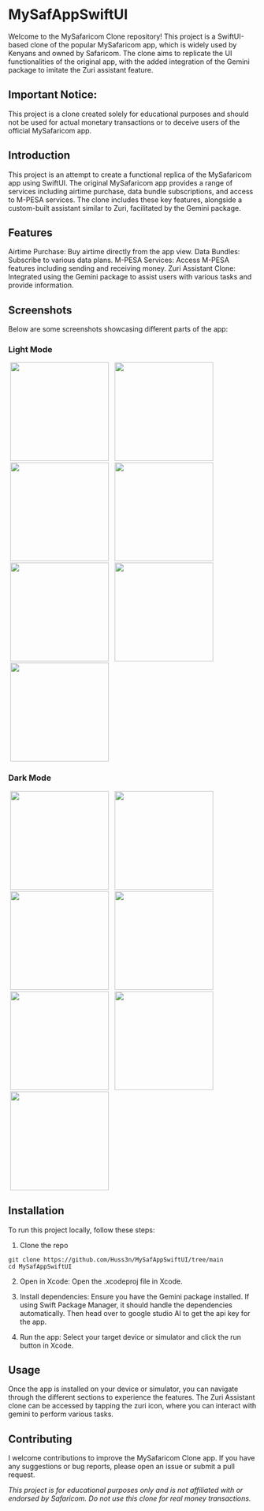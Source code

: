 # MySafAppSwiftUI
Welcome to the MySafaricom Clone repository! This project is a SwiftUI-based clone of the popular MySafaricom app, which is widely used by Kenyans and owned by Safaricom.
The clone aims to replicate the UI functionalities of the original app, with the added integration of the Gemini package to imitate the Zuri assistant feature.

## Important Notice:
This project is a clone created solely for educational purposes and should not be used for actual monetary transactions or to deceive users of the official MySafaricom app.

## Introduction
This project is an attempt to create a functional replica of the MySafaricom app using SwiftUI. The original MySafaricom app provides a range of services including airtime purchase, data bundle subscriptions, and access to M-PESA services. The clone includes these key features, alongside a custom-built assistant similar to Zuri, facilitated by the Gemini package.

## Features
Airtime Purchase: Buy airtime directly from the app view.
Data Bundles: Subscribe to various data plans.
M-PESA Services: Access M-PESA features including sending and receiving money.
Zuri Assistant Clone: Integrated using the Gemini package to assist users with various tasks and provide information.

## Screenshots
Below are some screenshots showcasing different parts of the app:
### Light Mode
<p>
   <img src="https://github.com/Huss3n/MySafAppSwiftUI/blob/main/Screenshots/home.png", width="200" hspace="4"/>
   <img src="https://github.com/Huss3n/MySafAppSwiftUI/blob/main/Screenshots/mpesa.png", width="200" hspace="4"/>
   <img src="https://github.com/Huss3n/MySafAppSwiftUI/blob/main/Screenshots/edit.png", width="200" hspace="4"/>
   <img src="https://github.com/Huss3n/MySafAppSwiftUI/blob/main/Screenshots/discover.png", width="200" hspace="4"/>
   <img src="https://github.com/Huss3n/MySafAppSwiftUI/blob/main/Screenshots/account.png", width="200" hspace="4"/>
   <img src="https://github.com/Huss3n/MySafAppSwiftUI/blob/main/Screenshots/sendMoney.png", width="200" hspace="4"/>
   <img src="https://github.com/Huss3n/MySafAppSwiftUI/blob/main/Screenshots/withdraw.png", width="200" hspace="4"/>
</p>

### Dark Mode
<p>
   <img src="https://github.com/Huss3n/MySafAppSwiftUI/blob/main/Screenshots/homeDark.png", width="200" hspace="4"/>
   <img src="https://github.com/Huss3n/MySafAppSwiftUI/blob/main/Screenshots/mpesaDark.png", width="200" hspace="4"/>
    <img src="https://github.com/Huss3n/MySafAppSwiftUI/blob/main/Screenshots/editDark.png", width="200" hspace="4"/>
   <img src="https://github.com/Huss3n/MySafAppSwiftUI/blob/main/Screenshots/discoverDark.png", width="200" hspace="4"/>
     <img src="https://github.com/Huss3n/MySafAppSwiftUI/blob/main/Screenshots/accountDark.png", width="200" hspace="4"/>
     <img src="https://github.com/Huss3n/MySafAppSwiftUI/blob/main/Screenshots/sendMoneyDark.png", width="200" hspace="4"/>
   <img src="https://github.com/Huss3n/MySafAppSwiftUI/blob/main/Screenshots/withdrawDark.png", width="200" hspace="4"/>
</p>

## Installation
To run this project locally, follow these steps:
1. Clone the repo
```
git clone https://github.com/Huss3n/MySafAppSwiftUI/tree/main
cd MySafAppSwiftUI

```
2.  Open in Xcode:
   Open the .xcodeproj file in Xcode.

3. Install dependencies:
Ensure you have the Gemini package installed. If using Swift Package Manager, it should handle the dependencies automatically. Then head over to google studio AI to get the api key for the app.

4. Run the app:
Select your target device or simulator and click the run button in Xcode.

## Usage 
Once the app is installed on your device or simulator, you can navigate through the different sections to experience the features. The Zuri Assistant clone can be accessed by tapping the zuri icon, where you can interact with gemini to perform various tasks.

## Contributing
I welcome contributions to improve the MySafaricom Clone app. If you have any suggestions or bug reports, please open an issue or submit a pull request.

<i>This project is for educational purposes only and is not affiliated with or endorsed by Safaricom. Do not use this clone for real money transactions.</i>
